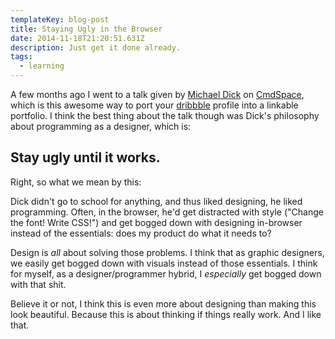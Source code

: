 ```yaml
---
templateKey: blog-post
title: Staying Ugly in the Browser
date: 2014-11-18T21:20:51.631Z
description: Just get it done already.
tags:
  - learning
---
```

<p>A few months ago I went to a talk given by <a href="https://twitter.com/michaeldick" target="_blank">Michael Dick</a> on <a href="http://cmdspace.com/" target="_blank">CmdSpace</a>, which is this awesome way to port your <a href="https://dribbble.com/" target="_blank">dribbble</a> profile into a linkable portfolio. I think the best thing about the talk though was Dick's philosophy about programming as a designer, which is:</p>

<h2>Stay ugly until it works.</h2>

<p>Right, so what we mean by this:</p>

<p>Dick didn't go to school for anything, and thus liked designing, he liked programming. Often, in the browser, he'd get distracted with style ("Change the font! Write CSS!") and get bogged down with designing in-browser instead of the essentials: does my product do what it needs to?</p>

<p>Design is <em>all</em> about solving those problems. I think that as graphic designers, we easily get bogged down with visuals instead of those essentials. I think for myself, as a designer/programmer hybrid, I <em>especially</em> get bogged down with that shit.</p>

<p>Believe it or not, I think this is even more about designing than making this look beautiful. Because this is about thinking if things really work. And I like that.</p>
